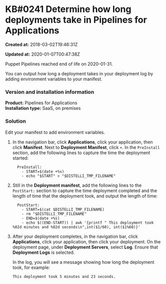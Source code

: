 # KB\#0241 Determine how long deployments take in Pipelines for Applications

**Created at:** 2018-03-02T19:46:31Z

**Updated at:** 2020-01-07T00:47:38Z

Puppet Pipelines reached end of life on 2020-01-31. 

You can output how long a deployment takes in your deployment log by
adding environment variables to your manifest.

### Version and installation information

**Product:** Pipelines for Applications  
**Installation type:** SaaS, on premises

### Solution

Edit your manifest to add environment variables.

1.  In the navigation bar, click **Applications**, click your
    application, then click **Manifest**. Next to **Deployment
    Manifest**, click `+`. In the `PreInstall` section, add the
    following lines to capture the time the deployment started:
    
    ``` 
      PreInstall:
        - START=$(date +%s)
        - echo "$START" > "$DISTELLI_TMP_FILENAME"
    ```

2.  Still in the **Deployment manifest**, add the following lines to the
    `PostStart:` section to capture the time deployment completed and
    the length of time that the deployment took, and output the length
    of time:
    
    ``` 
      PostStart:
        - START=$(cat $DISTELLI_TMP_FILENAME)
        - rm "$DISTELLI_TMP_FILENAME"
        - END=$(date +%s)
        - echo $((END-START)) | awk '{printf " This deployment took %02d minutes and %02d seconds\n",int($1/60), int($1%60)}'
    ```

3.  After your deployment completes, in the navigation bar, click
    **Applications**, click your application, then click your
    deployment. On the deployment page, under **Deployment Servers**,
    select **Log**. Ensure that **Deployment Logs** is selected.
    
    In the log, you will see a message showing how long the deployment
    took, for example:
    
    `This deployment took 5 minutes and 23 seconds.`
